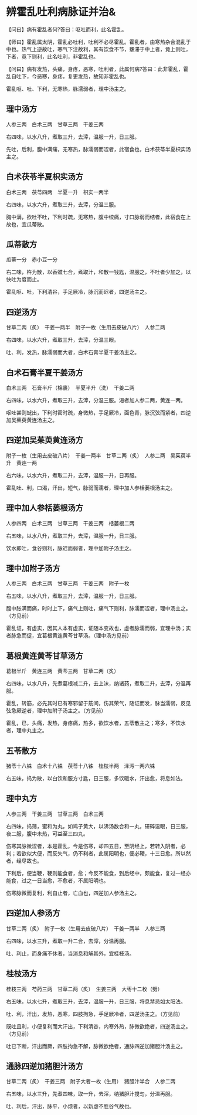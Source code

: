 # 辨霍乱吐利病脉证并治&



【问曰】病有霍乱者何?答曰：呕吐而利，此名霍乱。

【师曰】霍乱属太阴，霍乱必吐利，吐利不必尽霍乱。霍乱者，由寒热杂合混乱于中也。热气上逆故吐，寒气下注故利，其有饮食不节，壅滞于中上者，竟上则吐，下者，竟下则利，此名吐利，非霍乱也。

【问曰】病有发热，头痛，身疼，恶寒，吐利者，此属何病?答曰：此非霍乱，霍乱自吐下，今恶寒，身疼，复更发热，故知非霍乱也。

霍乱呕、吐、下利，无寒热，脉濡弱者，理中汤主之。

## 理中汤方

人参三两　白术三两　甘草三两　干姜三两

右四味，以水八升，煮取三升，去滓，温服一升，日三服。

先吐，后利，腹中满痛，无寒热，脉濡弱而涩者，此宿食也，白术茯苓半夏枳实汤主之。

## 白术茯苓半夏枳实汤方

白术三两　茯苓四两　半夏一升　枳实一两半

右四味，以水六升，煮取三升，去滓，分温三服。

胸中满，欲吐不吐，下利时疏，无寒热，腹中绞痛，寸口脉弱而结者，此宿食在上故也，宜瓜蒂散。

## 瓜蒂散方

瓜蒂一分　赤小豆一分

右二味，杵为散，以香豉七合，煮取汁，和散一钱匙，温服之，不吐者少加之，以快吐为度而止。

霍乱呕、吐，下利清谷，手足厥冷，脉沉而迟者，四逆汤主之。

## 四逆汤方

甘草二两（炙）　干姜一两半　附子一枚（生用去皮破八片）　人参二两

右四味，以水六升，煮取三升，去滓，分温三眼。

吐、利，发热，脉濡弱而大者，白术石膏半夏干姜汤主之。

## 白术石膏半夏干姜汤方

白术三两　石膏半斤（棉裹）　半夏半升（洗）　干姜二两

右四味，以水六升，煮取三升，去滓，分温三服。渴者加人参二两，黄连一两。

呕吐甚则蚘出，下利时密时疏，身微热，手足厥冷，面色青，脉沉弦而紧者，四逆加吴茱萸黄连汤主之。

## 四逆加吴茱萸黄连汤方

附子一枚（生用去皮破八片）　干姜一两半　甘草二两（炙）　人参二两　吴茱萸半升　黄连一两

右六味，以水六升，煮取二升，去滓，温服一升，日再服。

霍乱吐、利，口渴，汗出，短气，脉弱而濡者，理中加人参栝蒌根汤主之。

## 理中加人参栝蒌根汤方

人参四两　白术三两　甘草三两　干姜三两　栝蒌根二两

右五味，以水八升，煮取三升，去滓，温服一升，日三服。

饮水即吐，食谷则利，脉迟而弱者，理中加附子汤主之。

## 理中加附子汤方

人参三两　白术三两　甘草三两　干姜三两　附子一枚

右五味，以水八升，煮取三升，去滓，温服一升，日三服。

腹中胀满而痛，时时上下，痛气上则吐，痛气下则利，脉濡而涩者，理中汤主之。（方见前）

霍乱证，有虚实，因其人本有虚实，证随本变故也，虚者脉濡而弱，宜理中汤；实者脉急而促，宜葛根黄连黄芩甘草汤。（理中汤方见前）

## 葛根黄连黄芩甘草汤方

葛根半斤　黄连三两　黄芩三两　甘草二两（炙）

右四味，以水八升，先煮葛根减二升，去上沫，纳诸药，煮取二升，去滓，分温再服。

霍乱，转筋，必先其时已有寒邪留于筋间，伤其荣气，随证而发，脉当濡弱，反见弦急厥逆者，理中加附子汤主之。（方见前）

霍乱，已，头痛，发热，身疼痛，热多，欲饮水者，五苓散主之；寒多，不饮水者，理中丸主之。

## 五苓散方

猪苓十八铢　白术十八铢　茯苓十八铢　桂枝半两　泽泻一两六铢

右五味，捣为散，以白饮和服方寸匙，日三服，多饮暖水，汗出愈，将息如法。

## 理中丸方

人参三两　干姜三两　甘草三两　白术三两

右四味，捣筛，蜜和为丸，如鸡子黄大，以沸汤数合和一丸，研碎温眼，日三服，夜二服，腹中未热，可益至三四丸。

伤寒其脉微涩者，本是霍乱，今是伤寒，却四五日，至阴经上，若转入阴者，必利；若欲似大便，而反失气，仍不利者，此属阳明也，便必鞕，十三日愈。所以然者，经尽故也。

下利后，便当鞕，鞕则能食者，愈；今反不能食，到后经中，颇能食，复过一经亦能食，过之一日当愈，不愈者，不属阳明也。

伤寒脉微而复利，利自止者，亡血也，四逆加人参汤主之。

## 四逆加人参汤方

甘草二两（炙）　附子一枚（生用去皮破八片）　干姜一两半　人参三两

右四味，以水三升，煮取一升二合，去滓，分温再服。

吐、利止，而身痛不休者，当消息和解其外，宜桂枝汤。

## 桂枝汤方

桂枝三两　芍药三两　甘草二两（炙）　生姜三两　大枣十二枚（劈）

右五味，以水七升，煮取三升，去滓，温服一升，日三服，将息禁忌如太阳法。

吐、利，汗出，发热，恶寒，四肢拘急，手足厥冷者，四逆汤主之。（方见前）

既吐且利，小便复利而大汗出，下利清谷，内寒外热，脉微欲绝者，四逆汤主之。（方见前）

吐已下断，汗出而厥，四肢拘急不解，脉微欲绝者，通脉四逆加猪胆汁汤主之。

## 通脉四逆加猪胆汁汤方

甘草二两（炙）　干姜三两　附子大者一枚（生用）　猪胆汁半合　人参二两

右五味，以水三升，先煮四味，取一升，去滓，纳猪胆汁搅匀，分温再服。

吐、利后，汗出，脉平，小烦者，以新虚不胜谷气故也。